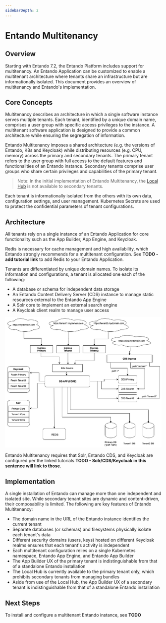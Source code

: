 ```yaml
---
sidebarDepth: 2
---
```


# Entando Multitenancy

## Overview

Starting with Entando 7.2, the Entando Platform includes support for multitenancy. An Entando Application can be customized to enable a multitenant architecture where tenants share an infrastructure but are informationally isolated. This document provides an overview of multitenancy and Entando's implementation.

## Core Concepts

Multitenancy describes an architecture in which a single software instance serves multiple tenants. Each tenant, identified by a unique domain name, comprises a user group with specific access privileges to the instance. A multitenant software application is designed to provide a common architecture while ensuring the segregation of information.

Entando Multitenancy imposes a shared architecture (e.g. the versions of Entando, K8s and Keycloak) while distributing resources (e.g. CPU, memory) across the primary and secondary tenants. The primary tenant refers to the user group with full access to the default features and functionalities of an Entando instance. Secondary tenants comprise user groups who share certain privileges and capabilities of the primary tenant. 

>Note: In the initial implementation of Entando Multitenancy, the [Local Hub](../compose/local-hub-overview.md) is not available to secondary tenants.

Each tenant is informationally isolated from the others with its own data, configuration settings, and user management. Kubernetes Secrets are used to protect the confidential parameters of tenant configurations.
## Architecture

All tenants rely on a single instance of an Entando Application for core functionality such as the App Builder, App Engine, and Keycloak. 

Redis is necessary for cache management and high availability, which Entando strongly recommends for a multitenant configuration. See **TODO - add tutorial link** to add Redis to your Entando Application.

Tenants are differentiated by unique domain names. To isolate its information and configurations, a tenant is allocated one each of the following:

- A database or schema for independent data storage
- An Entando Content Delivery Server (CDS) instance to manage static resources external to the Entando App Engine
- A Solr core to implement an external search engine
- A Keycloak client realm to manage user access

![multitenancy.png](./img/multitenancy.png)

Entando Multitenancy requires that Solr, Entando CDS, and Keycloak are configured per the linked tutorials **TODO - Solr/CDS/Keycloak in this sentence will link to those**. 

## Implementation

A single installation of Entando can manage more than one independent and isolated site. While secondary tenant sites are dynamic and content-driven, their composability is limited. The following are key features of Entando Multitenancy:

- The domain name in the URL of the Entando instance identifies the current tenant
- Separate databases (or schemas) and filesystems physically isolate each tenant's data
- Different security domains (users, keys) hosted on different Keycloak realms ensures that each tenant's activity is independent
- Each multitenant configuration relies on a single Kubernetes namespace, Entando App Engine, and Entando App Builder
- The App Builder UX of the primary tenant is indistinguishable from that of a standalone Entando installation
- The Local Hub is currently available to the primary tenant only, which prohibits secondary tenants from managing bundles 
- Aside from use of the Local Hub, the App Builder UX of a secondary tenant is indistinguishable from that of a standalone Entando installation

## Next Steps

To install and configure a multitenant Entando instance, see **TODO**

